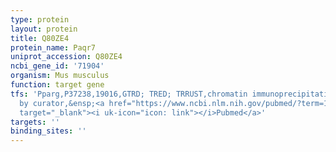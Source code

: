 ```yaml
---
type: protein
layout: protein
title: Q80ZE4
protein_name: Paqr7
uniprot_accession: Q80ZE4
ncbi_gene_id: '71904'
organism: Mus musculus
function: target gene
tfs: 'Pparg,P37238,19016,GTRD; TRED; TRRUST,chromatin immunoprecipitation assay; inferred
  by curator,&ensp;<a href="https://www.ncbi.nlm.nih.gov/pubmed/?term=15589683%5Buid%5D"
  target="_blank"><i uk-icon="icon: link"></i>Pubmed</a>'
targets: ''
binding_sites: ''
---
```

